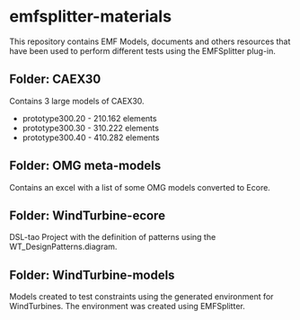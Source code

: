 # emfsplitter-materials
This repository contains EMF Models, documents and others resources that have been used to perform different tests using the EMFSplitter plug-in.

## Folder: CAEX30
Contains 3 large models of CAEX30. 

+ prototype300.20 - 210.162 elements 
+ prototype300.30 - 310.222 elements
+ prototype300.40 - 410.282 elements

## Folder: OMG meta-models

Contains an excel with a list of some OMG models converted to Ecore.

## Folder: WindTurbine-ecore

DSL-tao Project with the definition of patterns using the WT_DesignPatterns.diagram.

## Folder: WindTurbine-models

Models created to test constraints using the generated environment for WindTurbines. The environment was created using EMFSplitter. 